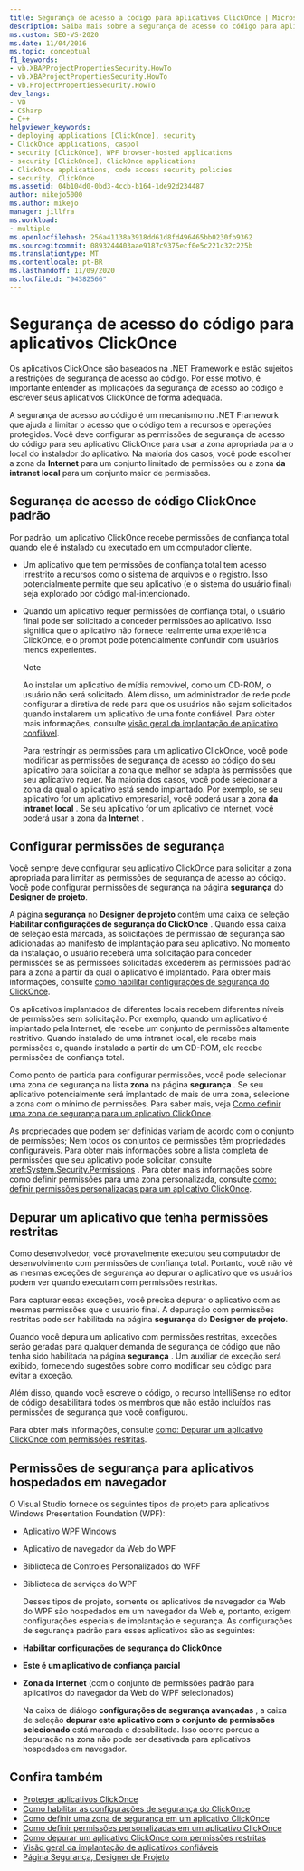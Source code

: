```yaml
---
title: Segurança de acesso a código para aplicativos ClickOnce | Microsoft Docs
description: Saiba mais sobre a segurança de acesso do código para aplicativos ClickOnce e como configurar as permissões de segurança de acesso ao código.
ms.custom: SEO-VS-2020
ms.date: 11/04/2016
ms.topic: conceptual
f1_keywords:
- vb.XBAPProjectPropertiesSecurity.HowTo
- vb.XBAProjectPropertiesSecurity.HowTo
- vb.ProjectPropertiesSecurity.HowTo
dev_langs:
- VB
- CSharp
- C++
helpviewer_keywords:
- deploying applications [ClickOnce], security
- ClickOnce applications, caspol
- security [ClickOnce], WPF browser-hosted applications
- security [ClickOnce], ClickOnce applications
- ClickOnce applications, code access security policies
- security, ClickOnce
ms.assetid: 04b104d0-0bd3-4ccb-b164-1de92d234487
author: mikejo5000
ms.author: mikejo
manager: jillfra
ms.workload:
- multiple
ms.openlocfilehash: 256a41138a3918dd61d8fd496465bb0230fb9362
ms.sourcegitcommit: 0893244403aae9187c9375ecf0e5c221c32c225b
ms.translationtype: MT
ms.contentlocale: pt-BR
ms.lasthandoff: 11/09/2020
ms.locfileid: "94382566"
---
```

# <a name="code-access-security-for-clickonce-applications"></a>Segurança de acesso do código para aplicativos ClickOnce
Os aplicativos ClickOnce são baseados na .NET Framework e estão sujeitos a restrições de segurança de acesso ao código. Por esse motivo, é importante entender as implicações da segurança de acesso ao código e escrever seus aplicativos ClickOnce de forma adequada.

 A segurança de acesso ao código é um mecanismo no .NET Framework que ajuda a limitar o acesso que o código tem a recursos e operações protegidos. Você deve configurar as permissões de segurança de acesso do código para seu aplicativo ClickOnce para usar a zona apropriada para o local do instalador do aplicativo. Na maioria dos casos, você pode escolher a zona da **Internet** para um conjunto limitado de permissões ou a zona **da intranet local** para um conjunto maior de permissões.

## <a name="default-clickonce-code-access-security"></a>Segurança de acesso de código ClickOnce padrão
 Por padrão, um aplicativo ClickOnce recebe permissões de confiança total quando ele é instalado ou executado em um computador cliente.

- Um aplicativo que tem permissões de confiança total tem acesso irrestrito a recursos como o sistema de arquivos e o registro. Isso potencialmente permite que seu aplicativo (e o sistema do usuário final) seja explorado por código mal-intencionado.

- Quando um aplicativo requer permissões de confiança total, o usuário final pode ser solicitado a conceder permissões ao aplicativo. Isso significa que o aplicativo não fornece realmente uma experiência ClickOnce, e o prompt pode potencialmente confundir com usuários menos experientes.

  > [!NOTE]
  > Ao instalar um aplicativo de mídia removível, como um CD-ROM, o usuário não será solicitado. Além disso, um administrador de rede pode configurar a diretiva de rede para que os usuários não sejam solicitados quando instalarem um aplicativo de uma fonte confiável. Para obter mais informações, consulte [visão geral da implantação de aplicativo confiável](../deployment/trusted-application-deployment-overview.md).

  Para restringir as permissões para um aplicativo ClickOnce, você pode modificar as permissões de segurança de acesso ao código do seu aplicativo para solicitar a zona que melhor se adapta às permissões que seu aplicativo requer. Na maioria dos casos, você pode selecionar a zona da qual o aplicativo está sendo implantado. Por exemplo, se seu aplicativo for um aplicativo empresarial, você poderá usar a zona **da intranet local** . Se seu aplicativo for um aplicativo de Internet, você poderá usar a zona da **Internet** .

## <a name="configure-security-permissions"></a>Configurar permissões de segurança
 Você sempre deve configurar seu aplicativo ClickOnce para solicitar a zona apropriada para limitar as permissões de segurança de acesso ao código. Você pode configurar permissões de segurança na página **segurança** do **Designer de projeto**.

 A página **segurança** no **Designer de projeto** contém uma caixa de seleção **Habilitar configurações de segurança do ClickOnce** . Quando essa caixa de seleção está marcada, as solicitações de permissão de segurança são adicionadas ao manifesto de implantação para seu aplicativo. No momento da instalação, o usuário receberá uma solicitação para conceder permissões se as permissões solicitadas excederem as permissões padrão para a zona a partir da qual o aplicativo é implantado. Para obter mais informações, consulte [como habilitar configurações de segurança do ClickOnce](../deployment/how-to-enable-clickonce-security-settings.md).

 Os aplicativos implantados de diferentes locais recebem diferentes níveis de permissões sem solicitação. Por exemplo, quando um aplicativo é implantado pela Internet, ele recebe um conjunto de permissões altamente restritivo. Quando instalado de uma intranet local, ele recebe mais permissões e, quando instalado a partir de um CD-ROM, ele recebe permissões de confiança total.

 Como ponto de partida para configurar permissões, você pode selecionar uma zona de segurança na lista **zona** na página **segurança** . Se seu aplicativo potencialmente será implantado de mais de uma zona, selecione a zona com o mínimo de permissões. Para saber mais, veja [Como definir uma zona de segurança para um aplicativo ClickOnce](../deployment/how-to-set-a-security-zone-for-a-clickonce-application.md).

 As propriedades que podem ser definidas variam de acordo com o conjunto de permissões; Nem todos os conjuntos de permissões têm propriedades configuráveis. Para obter mais informações sobre a lista completa de permissões que seu aplicativo pode solicitar, consulte <xref:System.Security.Permissions> . Para obter mais informações sobre como definir permissões para uma zona personalizada, consulte [como: definir permissões personalizadas para um aplicativo ClickOnce](../deployment/how-to-set-custom-permissions-for-a-clickonce-application.md).

## <a name="debug-an-application-that-has-restricted-permissions"></a>Depurar um aplicativo que tenha permissões restritas
 Como desenvolvedor, você provavelmente executou seu computador de desenvolvimento com permissões de confiança total. Portanto, você não vê as mesmas exceções de segurança ao depurar o aplicativo que os usuários podem ver quando executam com permissões restritas.

 Para capturar essas exceções, você precisa depurar o aplicativo com as mesmas permissões que o usuário final. A depuração com permissões restritas pode ser habilitada na página **segurança** do **Designer de projeto**.

 Quando você depura um aplicativo com permissões restritas, exceções serão geradas para qualquer demanda de segurança de código que não tenha sido habilitada na página **segurança** . Um auxiliar de exceção será exibido, fornecendo sugestões sobre como modificar seu código para evitar a exceção.

 Além disso, quando você escreve o código, o recurso IntelliSense no editor de código desabilitará todos os membros que não estão incluídos nas permissões de segurança que você configurou.

 Para obter mais informações, consulte [como: Depurar um aplicativo ClickOnce com permissões restritas](securing-clickonce-applications.md).

## <a name="security-permissions-for-browser-hosted-applications"></a>Permissões de segurança para aplicativos hospedados em navegador
 O Visual Studio fornece os seguintes tipos de projeto para aplicativos Windows Presentation Foundation (WPF):

- Aplicativo WPF Windows

- Aplicativo de navegador da Web do WPF

- Biblioteca de Controles Personalizados do WPF

- Biblioteca de serviços do WPF

  Desses tipos de projeto, somente os aplicativos de navegador da Web do WPF são hospedados em um navegador da Web e, portanto, exigem configurações especiais de implantação e segurança. As configurações de segurança padrão para esses aplicativos são as seguintes:

- **Habilitar configurações de segurança do ClickOnce**

- **Este é um aplicativo de confiança parcial**

- **Zona da Internet** (com o conjunto de permissões padrão para aplicativos do navegador da Web do WPF selecionados)

  Na caixa de diálogo **configurações de segurança avançadas** , a caixa de seleção **depurar este aplicativo com o conjunto de permissões selecionado** está marcada e desabilitada. Isso ocorre porque a depuração na zona não pode ser desativada para aplicativos hospedados em navegador.

## <a name="see-also"></a>Confira também
- [Proteger aplicativos ClickOnce](../deployment/securing-clickonce-applications.md)
- [Como habilitar as configurações de segurança do ClickOnce](../deployment/how-to-enable-clickonce-security-settings.md)
- [Como definir uma zona de segurança em um aplicativo ClickOnce](../deployment/how-to-set-a-security-zone-for-a-clickonce-application.md)
- [Como definir permissões personalizadas em um aplicativo ClickOnce](../deployment/how-to-set-custom-permissions-for-a-clickonce-application.md)
- [Como depurar um aplicativo ClickOnce com permissões restritas](securing-clickonce-applications.md)
- [Visão geral da implantação de aplicativos confiáveis](../deployment/trusted-application-deployment-overview.md)
- [Página Segurança, Designer de Projeto](../ide/reference/security-page-project-designer.md)